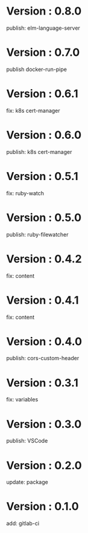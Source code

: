 # Version : 0.8.0

publish: elm-language-server

# Version : 0.7.0

publish docker-run-pipe

# Version : 0.6.1

fix: k8s cert-manager

# Version : 0.6.0

publish: k8s cert-manager

# Version : 0.5.1

fix: ruby-watch

# Version : 0.5.0

publish: ruby-filewatcher

# Version : 0.4.2

fix: content

# Version : 0.4.1

fix: content

# Version : 0.4.0

publish: cors-custom-header

# Version : 0.3.1

fix: variables

# Version : 0.3.0

publish: VSCode

# Version : 0.2.0

update: package

# Version : 0.1.0

add: gitlab-ci

